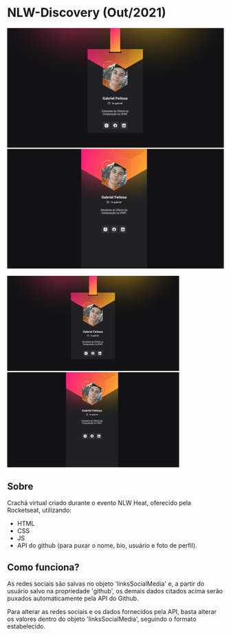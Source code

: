# NLW-Discovery (Out/2021)
![Screenshot da versão desktop](https://raw.githubusercontent.com/br-gabriel/NLW-Discovery/master/images/screenshots/print1.png "Versão Desktop") 
![Screenshot da versão mobile](https://raw.githubusercontent.com/br-gabriel/NLW-Discovery/master/images/screenshots/print2.png "Versão mobile")

<img src="https://raw.githubusercontent.com/br-gabriel/NLW-Discovery/master/images/screenshots/print1.png" alt="Versão desktop" width="400"/>
<img src="https://raw.githubusercontent.com/br-gabriel/NLW-Discovery/master/images/screenshots/print2.png" alt="Versão mobile" width="400"/>


## Sobre
Crachá virtual criado durante o evento NLW Heat, oferecido pela Rocketseat, utilizando:
- HTML
- CSS
- JS
- API do github (para puxar o nome, bio, usuário e foto de perfil).

## Como funciona?
As redes sociais são salvas no objeto 'linksSocialMedia' e, a partir do usuário salvo na propriedade 'github', os demais dados citados acima serão puxados automaticamente pela API do Github. 

Para alterar as redes sociais e os dados fornecidos pela API, basta alterar os valores dentro do objeto 'linksSocialMedia', seguindo o formato estabelecido.
